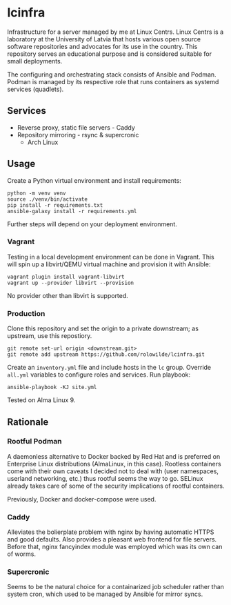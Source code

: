 # lcinfra

Infrastructure for a server managed by me at Linux Centrs. Linux Centrs is a laboratory at the University of Latvia
that hosts various open source software repositories and advocates for its use in the country. This repository serves
an educational purpose and is considered suitable for small deployments.

The configuring and orchestrating stack consists of Ansible and Podman. Podman is managed by its respective role that
runs containers as systemd services (quadlets).

## Services

- Reverse proxy, static file servers - Caddy
- Repository mirroring - rsync & supercronic
  - Arch Linux

## Usage

Create a Python virtual environment and install requirements:

```shell
python -m venv venv
source ./venv/bin/activate
pip install -r requirements.txt
ansible-galaxy install -r requirements.yml
```

Further steps will depend on your deployment environment.

### Vagrant

Testing in a local development environment can be done in Vagrant. This will spin up a libvirt/QEMU virtual machine and provision it
with Ansible:

```shell
vagrant plugin install vagrant-libvirt
vagrant up --provider libvirt --provision
```

No provider other than libvirt is supported.

### Production

Clone this repository and set the origin to a private downstream; as upstream, use this repostiory.

```shell
git remote set-url origin <downstream.git>
git remote add upstream https://github.com/rolowilde/lcinfra.git
```

Create an `inventory.yml` file and include hosts in the `lc` group. Override `all.yml` variables to configure roles and services.
Run playbook:

```shell
ansible-playbook -KJ site.yml
```

Tested on Alma Linux 9.

## Rationale

### Rootful Podman

A daemonless alternative to Docker backed by Red Hat and is preferred on Enterprise Linux distributions (AlmaLinux, in this case).
Rootless containers come with their own caveats I decided not to deal with (user namespaces, userland networking, etc.) thus rootful
seems the way to go. SELinux already takes care of some of the security implications of rootful containers.

Previously, Docker and docker-compose were used.

### Caddy

Alleviates the bolierplate problem with nginx by having automatic HTTPS and good defaults. Also provides a pleasant web frontend for
file servers. Before that, nginx fancyindex module was employed which was its own can of worms.

### Supercronic

Seems to be the natural choice for a containarized job scheduler rather than system cron, which used to be managed by Ansible for mirror syncs.
